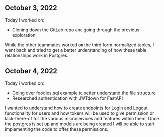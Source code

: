 ## October 3, 2022

Today I worked on:
* Cloning down the GitLab repo and going through the previous exploration

While the other teammates worked on the third form normalized tables, I went back and tried to get a better understanding of how these table relationships work in Postgres.

## October 4, 2022

Today i worked on:
* Going over foodies.sql example to better understand the file structure
* Researched authentication with JWTdown for FastAPI

I wanted to understand how to create endpoints for Login and Logout functionality for users and how tokens will be used to give permission or lack-there-of for the various microservices and features within them. Once the postgres is set up and models are being created I will be able to start implementing the code to offer these permissions.